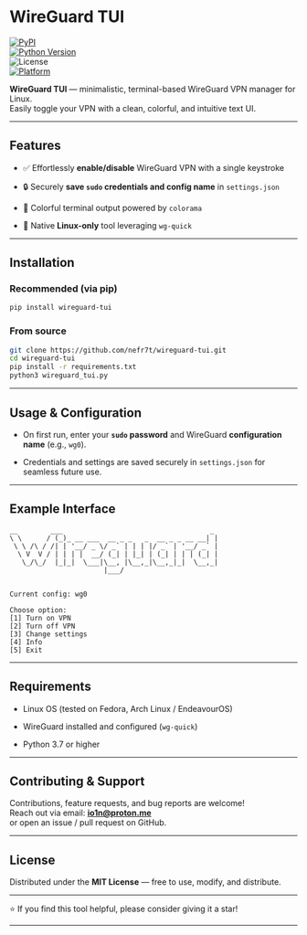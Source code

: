 # WireGuard TUI

[![PyPI](https://img.shields.io/pypi/v/wireguard-tui?color=brightgreen&style=flat-square)](https://pypi.org/project/wireguard-tui/)  
[![Python Version](https://img.shields.io/pypi/pyversions/wireguard-tui?style=flat-square)](https://pypi.org/project/wireguard-tui/)  
![License](https://img.shields.io/github/license/nefr7t/wireguard-tui?style=flat-square)  
[![Platform](https://img.shields.io/badge/platform-Linux-blue?style=flat-square)](#)

**WireGuard TUI** — minimalistic, terminal-based WireGuard VPN manager for Linux.  
Easily toggle your VPN with a clean, colorful, and intuitive text UI.

---

## Features

- ✅ Effortlessly **enable/disable** WireGuard VPN with a single keystroke
    
- 🔒 Securely **save `sudo` credentials and config name** in `settings.json`
    
- 🎨 Colorful terminal output powered by `colorama`
    
- 🐧 Native **Linux-only** tool leveraging `wg-quick`
    

---

## Installation

### Recommended (via pip)

```bash
pip install wireguard-tui
```

### From source

```bash
git clone https://github.com/nefr7t/wireguard-tui.git
cd wireguard-tui
pip install -r requirements.txt
python3 wireguard_tui.py
```

---

## Usage & Configuration

- On first run, enter your **`sudo` password** and WireGuard **configuration name** (e.g., `wg0`).
    
- Credentials and settings are saved securely in `settings.json` for seamless future use.
    

---

## Example Interface

```
__        ___                                    _ 
\ \      / (_)_ __ ___  __ _ _   _  __ _ _ __ __| |
 \ \ /\ / /| | '__/ _ \/ _` | | | |/ _` | '__/ _` |
  \ V  V / | | | |  __/ (_| | |_| | (_| | | | (_| |
   \_/\_/  |_|_|  \___|\__, |\__,_|\__,_|_|  \__,_|
                       |___/                       

    
Current config: wg0

Choose option:
[1] Turn on VPN
[2] Turn off VPN
[3] Change settings
[4] Info
[5] Exit

```

---

## Requirements

- Linux OS (tested on Fedora, Arch Linux / EndeavourOS)
    
- WireGuard installed and configured (`wg-quick`)
    
- Python 3.7 or higher
    

---

## Contributing & Support

Contributions, feature requests, and bug reports are welcome!  
Reach out via email: **[io1n@proton.me](mailto:io1n@proton.me)**  
or open an issue / pull request on GitHub.

---

## License

Distributed under the **MIT License** — free to use, modify, and distribute.

---

⭐ If you find this tool helpful, please consider giving it a star!

---

